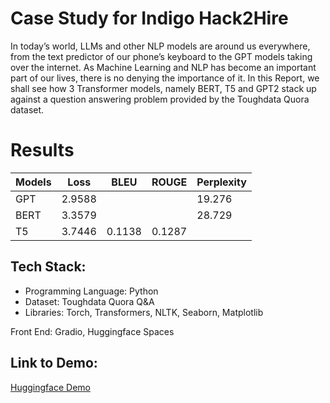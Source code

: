 # Case Study for Indigo Hack2Hire

In today’s world, LLMs and other NLP models are around us everywhere,
from the text predictor of our phone’s keyboard to the
GPT models taking over the internet. As Machine Learning and
NLP has become an important part of our lives, there is no denying
the importance of it.
In this Report, we shall see how 3 Transformer models, namely
BERT, T5 and GPT2 stack up against a question answering problem
provided by the Toughdata Quora dataset.

# Results

| Models | Loss   | BLEU   | ROUGE  | Perplexity |
|--------|--------|--------|--------|------------|
| GPT    | 2.9588 |        |        | 19.276     |
| BERT   | 3.3579 |        |        | 28.729     |
| T5     | 3.7446 | 0.1138 | 0.1287 |            |


## Tech Stack:
- Programming Language: Python
- Dataset: Toughdata Quora Q&A
- Libraries: Torch, Transformers, NLTK, Seaborn, Matplotlib

Front End: Gradio, Huggingface Spaces


## Link to Demo:

[Huggingface Demo](https://huggingface.co/spaces/karanzrk/Unified_Quora_QA)



